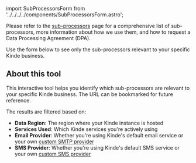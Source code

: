 
import SubProcessorsForm from '../../../../components/SubProcessorsForm.astro';

Please refer to the [sub-processors](/trust-center/privacy-and-compliance/sub-processors/) page for a comprehensive list of sub-processors,  more information about how we use them, and how to request a Data Processing Agreement (DPA).

Use the form below to see only the sub-processors relevant to your specific Kinde business.

<SubProcessorsForm />

## About this tool

This interactive tool helps you identify which sub-processors are relevant to your specific Kinde business. The URL can be bookmarked for future reference.

The results are filtered based on:

- **Data Region**: The region where your Kinde instance is hosted
- **Services Used**: Which Kinde services you're actively using
- **Email Provider**: Whether you're using Kinde's default email service or your own [custom SMTP provider](/get-started/connect/customize-email-sender)
- **SMS Provider**: Whether you're using Kinde's default SMS service or your own [custom SMS provider](/authenticate/authentication-methods/phone-authentication/)
